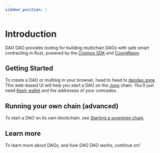 ```yaml
---
sidebar_position: 1
---
```


# Introduction

DAO DAO provides tooling for building multichain DAOs with safe smart
contracting in Rust, powered by the [Cosmos
SDK](https://v1.cosmos.network/sdk) and [CosmWasm](https://cosmwasm.com/).

## Getting Started

To create a DAO or multisig in your browser, head to head to
[daodao.zone](https://daodao.zone) This web-based UI will help you start a DAO
on the [Juno](https://junochain.com/) chain. You'll just need [Keplr
wallet](https://wallet.keplr.app/) and the addresses of your comrades.

## Running your own chain (advanced)

To start a DAO on its own blockchain, see [Starting a sovereign chain](start-sovereign-chain).

## Learn more

To learn more about DAOs, and how DAO DAO works, continue on!
